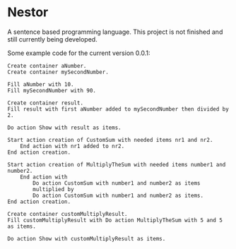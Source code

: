 # Nestor
A sentence based programming language.
This project is not finished and still currently being developed.

Some example code for the current version 0.0.1:
```
Create container aNumber.
Create container mySecondNumber.

Fill aNumber with 10.
Fill mySecondNumber with 90.

Create container result.
Fill result with first aNumber added to mySecondNumber then divided by 2.

Do action Show with result as items.

Start action creation of CustomSum with needed items nr1 and nr2.
    End action with nr1 added to nr2.
End action creation.

Start action creation of MultiplyTheSum with needed items number1 and number2.
    End action with
        Do action CustomSum with number1 and number2 as items
        multiplied by
        Do action CustomSum with number1 and number2 as items.
End action creation.

Create container customMultiplyResult.
Fill customMultiplyResult with Do action MultiplyTheSum with 5 and 5 as items.

Do action Show with customMultiplyResult as items.
```

